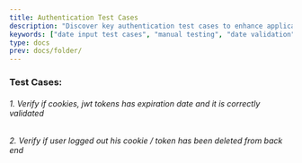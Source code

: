 ```yaml
---
title: Authentication Test Cases
description: "Discover key authentication test cases to enhance application security. Learn to validate login processes, ensure password strength, and implement multi-factor authentication for a comprehensive security strategy."
keywords: ["date input test cases", "manual testing", "date validation", "test cases for dates"]
type: docs
prev: docs/folder/
---
```



### Test Cases:

###### 1. Verify if cookies, jwt tokens has expiration date and it is correctly validated
###### 2. Verify if user logged out his cookie / token has been deleted from back end